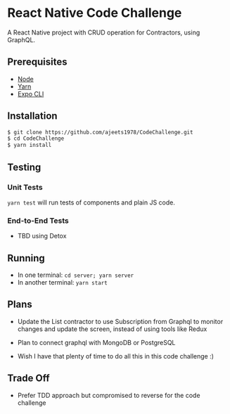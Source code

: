 # React Native Code Challenge

A React Native project with CRUD operation for Contractors, using GraphQL.

## Prerequisites

- [Node](https://nodejs.org/en/)
- [Yarn](https://yarnpkg.com/en/docs/install)
- [Expo CLI](https://docs.expo.dev/)

## Installation

```sh
$ git clone https://github.com/ajeets1978/CodeChallenge.git
$ cd CodeChallenge
$ yarn install
```

## Testing

### Unit Tests

`yarn test` will run tests of components and plain JS code.

### End-to-End Tests

- TBD using Detox

## Running

- In one terminal: `cd server; yarn server`
- In another terminal: `yarn start`

## Plans

- Update the List contractor to use Subscription from Graphql to monitor changes and update the screen, instead of using tools like Redux
- Plan to connect graphql with MongoDB or PostgreSQL

- Wish I have that plenty of time to do all this in this code challenge :)

## Trade Off

- Prefer TDD approach but compromised to reverse for the code challenge
